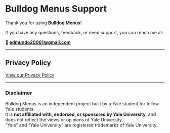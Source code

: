 # Bulldog Menus Support

Thank you for using **Bulldog Menus**!

If you have any questions, feedback, or need support, you can reach me at:

📧 **edmundo20061@gmail.com**  

---

## Privacy Policy
[View our Privacy Policy](https://your-privacy-policy-link.com)

---

### Disclaimer
Bulldog Menus is an independent project built by a Yale student for fellow Yale students.  
It is **not affiliated with, endorsed, or sponsored by Yale University**, and does not reflect the views or opinions of Yale University.  
“Yale” and “Yale University” are registered trademarks of Yale University.
